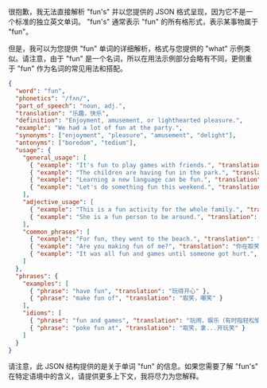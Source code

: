 很抱歉，我无法直接解析 "fun's" 并以您提供的 JSON 格式呈现，因为它不是一个标准的独立英文单词。 "fun's" 通常表示 "fun" 的所有格形式，表示某事物属于 "fun"。

但是，我可以为您提供 "fun" 单词的详细解析，格式与您提供的 "what" 示例类似。请注意，由于 "fun" 是一个名词，所以在用法示例部分会略有不同，更侧重于 "fun" 作为名词的常见用法和搭配。

```json
{
  "word": "fun",
  "phonetics": "/fʌn/",
  "part_of_speech": "noun, adj.",
  "translation": "乐趣，快乐",
  "definition": "Enjoyment, amusement, or lighthearted pleasure.",
  "example": "We had a lot of fun at the party.",
  "synonyms": ["enjoyment", "pleasure", "amusement", "delight"],
  "antonyms": ["boredom", "tedium"],
  "usage": {
    "general_usage": [
      { "example": "It's fun to play games with friends.", "translation": "和朋友一起玩游戏很有趣。" },
      { "example": "The children are having fun in the park.", "translation": "孩子们在公园里玩得很开心。" },
      { "example": "Learning a new language can be fun.", "translation": "学习一门新语言可能很有趣。" },
      { "example": "Let's do something fun this weekend.", "translation": "我们这个周末做一些有趣的事情吧。" }
    ],
    "adjective_usage": [
      { "example": "This is a fun activity for the whole family.", "translation": "这是一个适合全家人的有趣活动。" },
      { "example": "She is a fun person to be around.", "translation": "她是一个有趣的人，和她在一起很愉快。" }
    ],
    "common_phrases": [
      { "example": "For fun, they went to the beach.", "translation": "为了好玩，他们去了海滩。" },
      { "example": "Are you making fun of me?", "translation": "你在取笑我吗？" },
      { "example": "It was all fun and games until someone got hurt.", "translation": "在有人受伤之前，一切都只是玩闹而已。" }
    ]
  },
  "phrases": {
    "examples": [
      { "phrase": "have fun", "translation": "玩得开心" },
      { "phrase": "make fun of", "translation": "取笑，嘲笑" }
    ],
    "idioms": [
      { "phrase": "fun and games", "translation": "玩闹，娱乐（有时指轻松愉快的状态结束）" },
      { "phrase": "poke fun at", "translation": "取笑，拿...开玩笑" }
    ]
  }
}
```

请注意，此 JSON 结构提供的是关于单词 "fun" 的信息。如果您需要了解 "fun's" 在特定语境中的含义，请提供更多上下文，我将尽力为您解释。
 